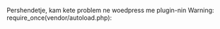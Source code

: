 Pershendetje, kam kete problem ne woedpress me plugin-nin Warning: require_once(vendor/autoload.php):

